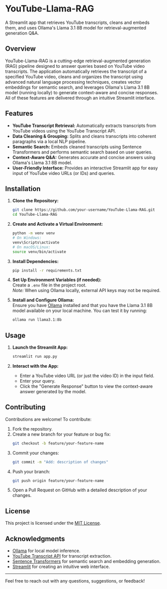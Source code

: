 # YouTube-Llama-RAG

A Streamlit app that retrieves YouTube transcripts, cleans and embeds them, and uses Ollama's Llama 3.1 8B model for retrieval-augmented generation Q&A.

## Overview

YouTube-Llama-RAG is a cutting-edge retrieval-augmented generation (RAG) pipeline designed to answer queries based on YouTube video transcripts. The application automatically retrieves the transcript of a specified YouTube video, cleans and organizes the transcript using advanced natural language processing techniques, creates vector embeddings for semantic search, and leverages Ollama's Llama 3.1 8B model (running locally) to generate context-aware and concise responses. All of these features are delivered through an intuitive Streamlit interface.

## Features

- **YouTube Transcript Retrieval:** Automatically extracts transcripts from YouTube videos using the YouTube Transcript API.
- **Data Cleaning & Grouping:** Splits and cleans transcripts into coherent paragraphs via a local NLP pipeline.
- **Semantic Search:** Embeds cleaned transcripts using Sentence Transformers and performs semantic search based on user queries.
- **Context-Aware Q&A:** Generates accurate and concise answers using Ollama's Llama 3.1 8B model.
- **User-Friendly Interface:** Provides an interactive Streamlit app for easy input of YouTube video URLs (or IDs) and queries.

## Installation

1. **Clone the Repository:**
   ```bash
   git clone https://github.com/your-username/YouTube-Llama-RAG.git
   cd YouTube-Llama-RAG
   ```

2. **Create and Activate a Virtual Environment:**
   ```bash
   python -m venv venv
   # On Windows:
   venv\Scripts\activate
   # On macOS/Linux:
   source venv/bin/activate
   ```

3. **Install Dependencies:**
   ```bash
   pip install -r requirements.txt
   ```

4. **Set Up Environment Variables (if needed):**  
   Create a `.env` file in the project root.  
   *Note:* When using Ollama locally, external API keys may not be required.

5. **Install and Configure Ollama:**  
   Ensure you have [Ollama](https://ollama.ai/) installed and that you have the Llama 3.1 8B model available on your local machine. You can test it by running:
   ```bash
   ollama run llama3.1:8b
   ```

## Usage

1. **Launch the Streamlit App:**
   ```bash
   streamlit run app.py
   ```

2. **Interact with the App:**  
   - Enter a YouTube video URL (or just the video ID) in the input field.
   - Enter your query.
   - Click the "Generate Response" button to view the context-aware answer generated by the model.

## Contributing

Contributions are welcome! To contribute:

1. Fork the repository.
2. Create a new branch for your feature or bug fix:
   ```bash
   git checkout -b feature/your-feature-name
   ```
3. Commit your changes:
   ```bash
   git commit -m "Add: description of changes"
   ```
4. Push your branch:
   ```bash
   git push origin feature/your-feature-name
   ```
5. Open a Pull Request on GitHub with a detailed description of your changes.

## License

This project is licensed under the [MIT License](LICENSE).

## Acknowledgments

- [Ollama](https://ollama.ai/) for local model inference.
- [YouTube Transcript API](https://github.com/jdepoix/youtube-transcript-api) for transcript extraction.
- [Sentence Transformers](https://www.sbert.net/) for semantic search and embedding generation.
- [Streamlit](https://streamlit.io/) for creating an intuitive web interface.

---

Feel free to reach out with any questions, suggestions, or feedback!

